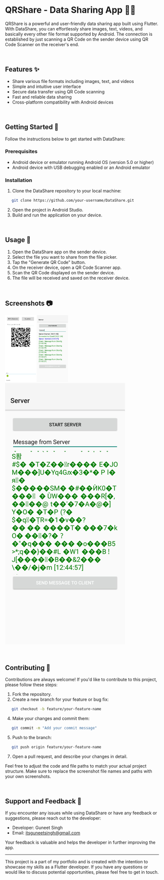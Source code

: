 # QRShare - Data Sharing App 📱💫

QRShare is a powerful and user-friendly data sharing app built using Flutter. With DataShare, you can effortlessly share images, text, videos, and basically every other file format supported by Android. The connection is established by just scanning a QR Code on the sender device using QR Code Scanner on the receiver's end.

<br>

## Features ✨

- Share various file formats including images, text, and videos
- Simple and intuitive user interface
- Secure data transfer using QR Code scanning
- Fast and reliable data sharing
- Cross-platform compatibility with Android devices

<br>

## Getting Started 🚀

Follow the instructions below to get started with DataShare:

### Prerequisites

- Android device or emulator running Android OS (version 5.0 or higher)
- Android device with USB debugging enabled or an Android emulator

### Installation

1. Clone the DataShare repository to your local machine:

```bash
   git clone https://github.com/your-username/DataShare.git
```

2. Open the project in Android Studio.
3. Build and run the application on your device.

<br>

## Usage 📲

1. Open the DataShare app on the sender device.
2. Select the file you want to share from the file picker.
3. Tap the "Generate QR Code" button.
4. On the receiver device, open a QR Code Scanner app.
5. Scan the QR Code displayed on the sender device.
6. The file will be received and saved on the receiver device.

<br>

## Screenshots 📷
<img src="screenshots/Home.png" width="20%" height="20%"> <img src="screenshots/ServerText.png" width="20%" height="20%"> <img src="screenshots/ServerFile.png">

<br>

## Contributing 🤝
Contributions are always welcome! If you'd like to contribute to this project, please follow these steps:

1. Fork the repository.
2. Create a new branch for your feature or bug fix:
```bash
   git checkout -b feature/your-feature-name
```
4. Make your changes and commit them:
```bash
   git commit -m "Add your commit message"
```
5. Push to the branch:
```bash
   git push origin feature/your-feature-name
```
7. Open a pull request, and describe your changes in detail.

Feel free to adjust the code and file paths to match your actual project structure. Make sure to replace the screenshot file names and paths with your own screenshots.

<br>

## Support and Feedback 📧

If you encounter any issues while using DataShare or have any feedback or suggestions, please reach out to the developer:

- Developer: Guneet Singh <br>
- Email: itsguneetsingh@gmail.com

Your feedback is valuable and helps the developer in further improving the app.

---

This project is a part of my portfolio and is created with the intention to showcase my skills as a Flutter developer. If you have any questions or would like to discuss potential opportunities, please feel free to get in touch.

